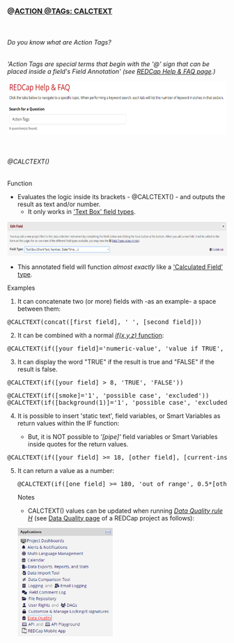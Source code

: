 <h3>@<span style="text-decoration: underline;">ACTION @TAGs: CALCTEXT</span></h3>
<p> </p>
<h6>Do you know what are Action Tags?</h6>
<p><em>'Action Tags are special terms that begin with the '@' sign that can be placed inside a field's Field Annotation' (see <a title="REDCap Help &amp; FAQ page" href="https://redcap.vhir.org/redcap/index.php?action=help" target="_blank" rel="noopener">REDCap Help &amp; FAQ page</a>.)</em></p>
<p><em><img src="https://github.com/uebvhir/REDCap/blob/35410e383f6dbd355f3874619ea8108ae3c27fdb/REDCap_Features/Imatges/action_tag.png" width="661" height="123"></em></p>
<p> </p>
<h6>@CALCTEXT()</h6>
<p>Function</p>
<ul>
<li><span style="font-weight: normal;">Evaluates the logic inside its brackets - </span>@CALCTEXT()<span style="font-weight: normal;"> - and outputs the result as text and/or number. </span>
<ul>
<li><span style="font-weight: normal;">It only works in <span style="text-decoration: underline;">'Text Box' field types</span>.</span></li>
</ul>
</li>
</ul>
<p><span style="font-weight: normal;"><img src="https://github.com/uebvhir/REDCap/blob/35410e383f6dbd355f3874619ea8108ae3c27fdb/REDCap_Features/Imatges/field_type.png" width="684" height="79"></span></p>
<ul>
<li><span style="font-weight: normal;">This annotated field will function <em>almost exactly</em> like a <span style="text-decoration: underline;">'Calculated Field' type</span>.</span></li>
</ul>
<p>Examples</p>
<ol>
<li><span style="font-weight: normal;">It can concatenate two (or more) fields with -as an example- a space between them:</span></li>
</ol>
<pre>@CALCTEXT(concat([first_field], ' ', [second_field]))</pre>
<ol start="2">
<li><span style="font-weight: normal;">It can be combined with a normal <span style="text-decoration: underline;"><em>if(x,y,z)</em> function</span>:</span></li>
</ol>
<pre>@CALCTEXT(if([your_field]='numeric-value', 'value if TRUE', 'Value if FALSE'))</pre>
<ol start="3">
<li><span style="font-weight: normal;">It can display the word "TRUE" if the result is true and "FALSE" if the result is false.</span></li>
</li>
</ol>
<pre>@CALCTEXT(if([your_field] &gt; 8, 'TRUE', 'FALSE'))</pre>
<pre>@CALCTEXT(if([smoke]='1', 'possible case', 'excluded'))<br>@CALCTEXT(if([background(1)]='1', 'possible case', 'excluded'))</pre>
<ol start="4">
<li><span style="font-weight: normal;">It is possible to insert 'static text', field variables, or Smart Variables as return values within the IF function:</span></li>
<ul>
<li><span style="font-weight: normal;">But, it is </span>NOT<span style="font-weight: normal;"> possible to<em> '[pipe]'</em> field variables or Smart Variables inside quotes for the return values.</span></li>
</ol>
<pre>@CALCTEXT(if([your_field] &gt;= 18, [other_field], [current-instance])</pre>
<ol start="5">
<li><span style="font-weight: normal;">It can return a value as a number:</span></li>
<pre>@CALCTEXT(if([one_field] &gt;= 180, 'out of range', 0.5*[other_field]))</pre>
<p>Notes</p>
<ul>
<li>CALCTEXT() <span style="font-weight: normal;">values can be updated when running <em><span style="text-decoration: underline;">Data Quality rule H</span></em> (see <span style="text-decoration: underline;">Data Quality page</span> of a REDCap project as follows):</span></li>
</ul>
<p><span style="font-weight: normal;"><img style="float: left;" src="https://github.com/uebvhir/REDCap/blob/35410e383f6dbd355f3874619ea8108ae3c27fdb/REDCap_Features/Imatges/data_quality.png" width="218" height="249"></span></p>
